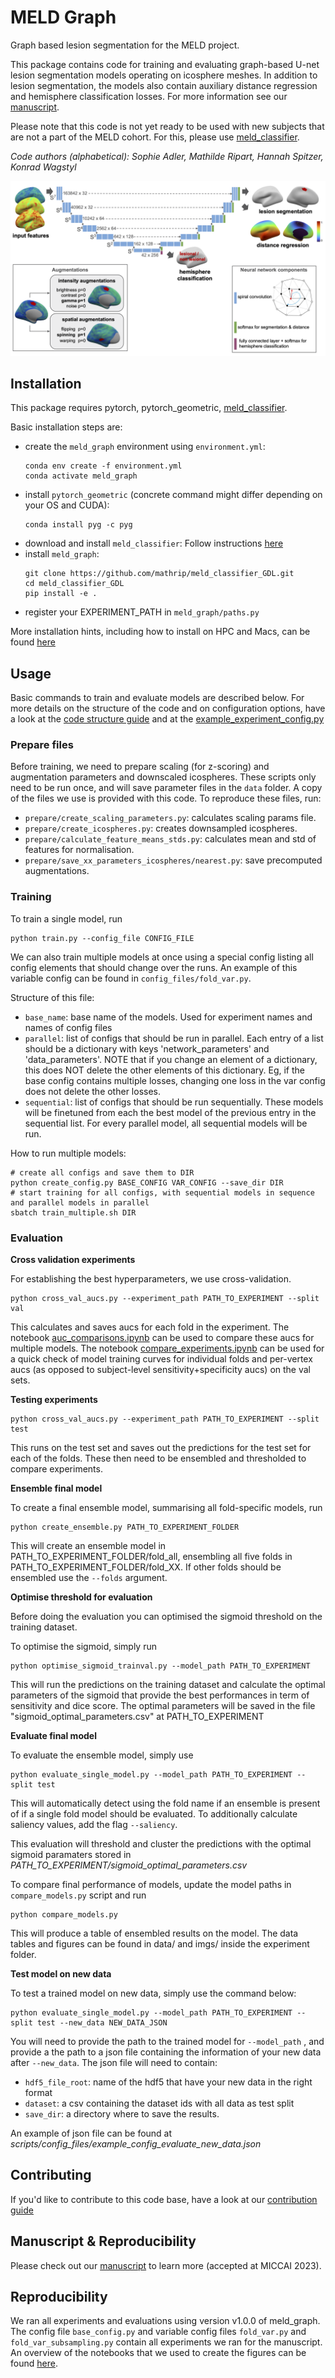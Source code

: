# MELD Graph
Graph based lesion segmentation for the MELD project.

This package contains code for training and evaluating graph-based U-net lesion segmentation models operating on icosphere meshes. In addition to lesion segmentation, the models also contain auxiliary distance regression and hemisphere classification losses. For more information see our [manuscript](https://arxiv.org/abs/2306.01375).

Please note that this code is not yet ready to be used with new subjects that are not a part of the MELD cohort. For this, please use [meld_classifier](https://github.com/MELDProject/meld_classifier). 

*Code authors (alphabetical): Sophie Adler, Mathilde Ripart, Hannah Spitzer, Konrad Wagstyl*

![overview](overview.png)

## Installation

This package requires pytorch, pytorch_geometric, [meld_classifier](https://github.com/MELDProject/meld_classifier).

Basic installation steps are:
- create the `meld_graph` environment using `environment.yml`: 
    ```
    conda env create -f environment.yml
    conda activate meld_graph
    ```
- install `pytorch_geometric` (concrete command might differ depending on your OS and CUDA):
    ```
    conda install pyg -c pyg
    ```
- download and install `meld_classifier`: Follow instructions [here](https://github.com/MELDProject/meld_classifier)
- install `meld_graph`: 
    ```
    git clone https://github.com/mathrip/meld_classifier_GDL.git
    cd meld_classifier_GDL
    pip install -e .
    ```
- register your EXPERIMENT_PATH in `meld_graph/paths.py`

More installation hints, including how to install on HPC and Macs, can be found [here](install.md)

## Usage
Basic commands to train and evaluate models are described below. For more details on the structure of the code and on configuration options, have a look at the [code structure guide](code_structure.md) and at the [example_experiment_config.py](scripts/config_files/example_experiment_config.py)

### Prepare files
Before training, we need to prepare scaling (for z-scoring) and augmentation parameters and downscaled icospheres.
These scripts only need to be run once, and will save parameter files in the `data` folder. A copy of the files we use is provided with this code. To reproduce these files, run:
- `prepare/create_scaling_parameters.py`: calculates scaling params file.
- `prepare/create_icospheres.py`: creates downsampled icospheres.
- `prepare/calculate_feature_means_stds.py`: calculates mean and std of features for normalisation.
- `prepare/save_xx_parameters_icospheres/nearest.py`: save precomputed augmentations.

### Training
To train a single model, run
```
python train.py --config_file CONFIG_FILE
```

We can also train multiple models at once using a special config listing all config elements that should change over the runs. An example of this variable config can be found in `config_files/fold_var.py`.

Structure of this file:
- `base_name`: base name of the models. Used for experiment names and names of config files
- `parallel`: list of configs that should be run in parallel. Each entry of a list should be a dictionary with keys 'network_parameters' and 'data_parameters'. NOTE that if you change an element of a dictionary, this does NOT delete the other elements of this dictionary. Eg, if the base config contains multiple losses, changing one loss in the var config does not delete the other losses.
- `sequential`: list of configs that should be run sequentially. These models will be finetuned from each the best model of the previous entry in the sequential list. For every parallel model, all sequential models will be run. 

How to run multiple models:
```
# create all configs and save them to DIR
python create_config.py BASE_CONFIG VAR_CONFIG --save_dir DIR
# start training for all configs, with sequential models in sequence and parallel models in parallel
sbatch train_multiple.sh DIR
```

### Evaluation

**Cross validation experiments**

For establishing the best hyperparameters, we use cross-validation. 
```
python cross_val_aucs.py --experiment_path PATH_TO_EXPERIMENT --split val
```
This calculates and saves aucs for each fold in the experiment. 
The notebook [auc_comparisons.ipynb](notebooks/auc_comparisons.ipynb) can be used to compare these aucs for multiple models.
The notebook [compare_experiments.ipynb](notebooks/compare_experiments.ipynb) can be used for a quick check of model training curves for individual folds and per-vertex aucs (as opposed to subject-level sensitivity+specificity aucs) on the val sets.

**Testing experiments**
```
python cross_val_aucs.py --experiment_path PATH_TO_EXPERIMENT --split test
```
This runs on the test set and saves out the predictions for the test set for each of the folds. These then need to be ensembled and thresholded to compare experiments. 

**Ensemble final model**

To create a final ensemble model, summarising all fold-specific models, run
```
python create_ensemble.py PATH_TO_EXPERIMENT_FOLDER
```
This will create an ensemble model in PATH_TO_EXPERIMENT_FOLDER/fold_all, ensembling all five folds in PATH_TO_EXPERIMENT_FOLDER/fold_XX. If other folds should be ensembled use the `--folds` argument.

**Optimise threshold for evaluation**

Before doing the evaluation you can optimised the sigmoid threshold on the training dataset. 

To optimise the sigmoid, simply run

```
python optimise_sigmoid_trainval.py --model_path PATH_TO_EXPERIMENT
```
This will run the predictions on the training dataset and calculate the optimal parameters of the sigmoid that provide the best performances in term of sensitivity and dice score. 
The optimal parameters will be saved in the file "sigmoid_optimal_parameters.csv" at PATH_TO_EXPERIMENT

**Evaluate final model**

To evaluate the ensemble model, simply use 
```
python evaluate_single_model.py --model_path PATH_TO_EXPERIMENT --split test
```
This will automatically detect using the fold name if an ensemble is present of if a single fold model should be evaluated. To additionally calculate saliency values, add the flag `--saliency`.

This evaluation will threshold and cluster the predictions with the optimal sigmoid paramaters stored in *PATH_TO_EXPERIMENT/sigmoid_optimal_parameters.csv*

To compare final performance of models, update the model paths in `compare_models.py` script and run 
```
python compare_models.py
```
This will produce a table of ensembled results on the model. The data tables and figures can be found in data/ and imgs/ inside the experiment folder.

**Test model on new data**

To test a trained model on new data, simply use the command below:
```
python evaluate_single_model.py --model_path PATH_TO_EXPERIMENT --split test --new_data NEW_DATA_JSON
```

You will need to provide the path to the trained model for `--model_path` , and provide a the path to a json file containing the information of your new data after `--new_data`. The json file will need to contain: 
- `hdf5_file_root`: name of the hdf5 that have your new data in the right format
- `dataset`: a csv containing the dataset ids with all data as test split
- `save_dir`: a directory where to save the results. 

An example of json file can be found at *scripts/config_files/example_config_evaluate_new_data.json*



## Contributing
If you'd like to contribute to this code base, have a look at our [contribution guide](CONTRIBUTING.md)

## Manuscript & Reproducibility
Please check out our [manuscript](https://arxiv.org/abs/2306.01375) to learn more (accepted at MICCAI 2023). 

## Reproducibility
We ran all experiments and evaluations using version v1.0.0 of meld_graph.
The config file `base_config.py` and variable config files `fold_var.py` and `fold_var_subsampling.py` contain all experiments we ran for the manuscript. 
An overview of the notebooks that we used to create the figures can be found [here](figure_notebooks.md).
